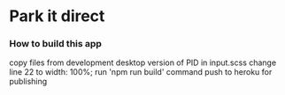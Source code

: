 # Park it direct
### How to build this app

copy files from development desktop version of PID
in input.scss change line 22 to width: 100%;
run 'npm run build' command
push to heroku for publishing